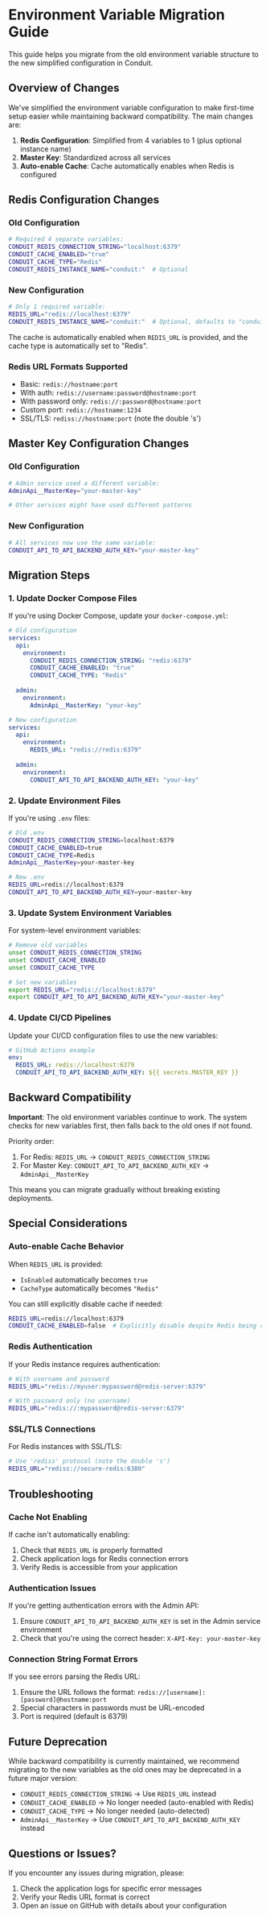 # Environment Variable Migration Guide

This guide helps you migrate from the old environment variable structure to the new simplified configuration in Conduit.

## Overview of Changes

We've simplified the environment variable configuration to make first-time setup easier while maintaining backward compatibility. The main changes are:

1. **Redis Configuration**: Simplified from 4 variables to 1 (plus optional instance name)
2. **Master Key**: Standardized across all services
3. **Auto-enable Cache**: Cache automatically enables when Redis is configured

## Redis Configuration Changes

### Old Configuration
```bash
# Required 4 separate variables:
CONDUIT_REDIS_CONNECTION_STRING="localhost:6379"
CONDUIT_CACHE_ENABLED="true"
CONDUIT_CACHE_TYPE="Redis"
CONDUIT_REDIS_INSTANCE_NAME="conduit:"  # Optional
```

### New Configuration
```bash
# Only 1 required variable:
REDIS_URL="redis://localhost:6379"
CONDUIT_REDIS_INSTANCE_NAME="conduit:"  # Optional, defaults to "conduitllm-cache"
```

The cache is automatically enabled when `REDIS_URL` is provided, and the cache type is automatically set to "Redis".

### Redis URL Formats Supported

- Basic: `redis://hostname:port`
- With auth: `redis://username:password@hostname:port`
- With password only: `redis://:password@hostname:port`
- Custom port: `redis://hostname:1234`
- SSL/TLS: `rediss://hostname:port` (note the double 's')

## Master Key Configuration Changes

### Old Configuration
```bash
# Admin service used a different variable:
AdminApi__MasterKey="your-master-key"

# Other services might have used different patterns
```

### New Configuration
```bash
# All services now use the same variable:
CONDUIT_API_TO_API_BACKEND_AUTH_KEY="your-master-key"
```

## Migration Steps

### 1. Update Docker Compose Files

If you're using Docker Compose, update your `docker-compose.yml`:

```yaml
# Old configuration
services:
  api:
    environment:
      CONDUIT_REDIS_CONNECTION_STRING: "redis:6379"
      CONDUIT_CACHE_ENABLED: "true"
      CONDUIT_CACHE_TYPE: "Redis"
      
  admin:
    environment:
      AdminApi__MasterKey: "your-key"

# New configuration
services:
  api:
    environment:
      REDIS_URL: "redis://redis:6379"
      
  admin:
    environment:
      CONDUIT_API_TO_API_BACKEND_AUTH_KEY: "your-key"
```

### 2. Update Environment Files

If you're using `.env` files:

```bash
# Old .env
CONDUIT_REDIS_CONNECTION_STRING=localhost:6379
CONDUIT_CACHE_ENABLED=true
CONDUIT_CACHE_TYPE=Redis
AdminApi__MasterKey=your-master-key

# New .env
REDIS_URL=redis://localhost:6379
CONDUIT_API_TO_API_BACKEND_AUTH_KEY=your-master-key
```

### 3. Update System Environment Variables

For system-level environment variables:

```bash
# Remove old variables
unset CONDUIT_REDIS_CONNECTION_STRING
unset CONDUIT_CACHE_ENABLED
unset CONDUIT_CACHE_TYPE

# Set new variables
export REDIS_URL="redis://localhost:6379"
export CONDUIT_API_TO_API_BACKEND_AUTH_KEY="your-master-key"
```

### 4. Update CI/CD Pipelines

Update your CI/CD configuration files to use the new variables:

```yaml
# GitHub Actions example
env:
  REDIS_URL: redis://localhost:6379
  CONDUIT_API_TO_API_BACKEND_AUTH_KEY: ${{ secrets.MASTER_KEY }}
```

## Backward Compatibility

**Important**: The old environment variables continue to work. The system checks for new variables first, then falls back to the old ones if not found.

Priority order:
1. For Redis: `REDIS_URL` → `CONDUIT_REDIS_CONNECTION_STRING`
2. For Master Key: `CONDUIT_API_TO_API_BACKEND_AUTH_KEY` → `AdminApi__MasterKey`

This means you can migrate gradually without breaking existing deployments.

## Special Considerations

### Auto-enable Cache Behavior

When `REDIS_URL` is provided:
- `IsEnabled` automatically becomes `true`
- `CacheType` automatically becomes `"Redis"`

You can still explicitly disable cache if needed:
```bash
REDIS_URL=redis://localhost:6379
CONDUIT_CACHE_ENABLED=false  # Explicitly disable despite Redis being configured
```

### Redis Authentication

If your Redis instance requires authentication:

```bash
# With username and password
REDIS_URL="redis://myuser:mypassword@redis-server:6379"

# With password only (no username)
REDIS_URL="redis://:mypassword@redis-server:6379"
```

### SSL/TLS Connections

For Redis instances with SSL/TLS:

```bash
# Use 'rediss' protocol (note the double 's')
REDIS_URL="rediss://secure-redis:6380"
```

## Troubleshooting

### Cache Not Enabling

If cache isn't automatically enabling:
1. Check that `REDIS_URL` is properly formatted
2. Check application logs for Redis connection errors
3. Verify Redis is accessible from your application

### Authentication Issues

If you're getting authentication errors with the Admin API:
1. Ensure `CONDUIT_API_TO_API_BACKEND_AUTH_KEY` is set in the Admin service environment
2. Check that you're using the correct header: `X-API-Key: your-master-key`

### Connection String Format Errors

If you see errors parsing the Redis URL:
1. Ensure the URL follows the format: `redis://[username]:[password]@hostname:port`
2. Special characters in passwords must be URL-encoded
3. Port is required (default is 6379)

## Future Deprecation

While backward compatibility is currently maintained, we recommend migrating to the new variables as the old ones may be deprecated in a future major version:

- `CONDUIT_REDIS_CONNECTION_STRING` → Use `REDIS_URL` instead
- `CONDUIT_CACHE_ENABLED` → No longer needed (auto-enabled with Redis)
- `CONDUIT_CACHE_TYPE` → No longer needed (auto-detected)
- `AdminApi__MasterKey` → Use `CONDUIT_API_TO_API_BACKEND_AUTH_KEY` instead

## Questions or Issues?

If you encounter any issues during migration, please:
1. Check the application logs for specific error messages
2. Verify your Redis URL format is correct
3. Open an issue on GitHub with details about your configuration